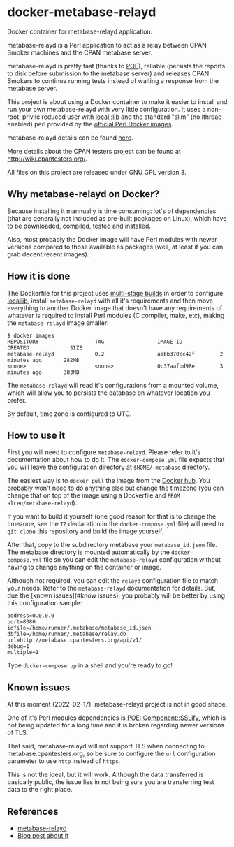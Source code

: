 # docker-metabase-relayd
Docker container for metabase-relayd application.

metabase-relayd is a Perl application to act as a relay between CPAN Smoker
machines and the CPAN metabase server.

metabase-relayd is pretty fast (thanks to [POE](http://poe.perl.org/)),
reliable (persists the reports to disk before submission to the metabase
server) and releases CPAN Smokers to continue running tests instead of waiting
a response from the metabase server.  

This project is about using a Docker container to make it easier to install and
run your own metabase-relayd with very little configuration. It uses a
non-root, privile reduced user with
[local::lib](http://search.cpan.org/~haarg/local-lib-2.000024/lib/local/lib.pm)
and the standard "slim" (no ithread enabled) perl provided by the
[official Perl Docker images](https://hub.docker.com/_/perl).

metabase-relayd details can be found
[here](https://metacpan.org/pod/distribution/metabase-relayd/bin/metabase-relayd).

More details about the CPAN testers project can be found at
http://wiki.cpantesters.org/.

All files on this project are released under GNU GPL version 3.

## Why metabase-relayd on Docker?

Because installing it mannually is time consuming: lot's of dependencies (that
are generally not included as pre-built packages on Linux), which have to be
downloaded, compiled, tested and installed.

Also, most probably the Docker image will have Perl modules with newer versions
compared to those available as packages (well, at least if you can grab decent
recent images).

## How it is done

The Dockerfile for this project uses [multi-stage builds](https://docs.docker.com/develop/develop-images/multistage-build/) in
order to configure [locallib](https://metacpan.org/pod/local::lib), install
`metabase-relayd` with all it's requirements and then move everything to
another Docker image that doesn't have any requirements of whatever is required
to install Perl modules (C compiler, make, etc), making the `metabase-relayd`
image smaller:

```
$ docker images
REPOSITORY                  TAG                 IMAGE ID            CREATED             SIZE
metabase-relayd             0.2                 aabb370cc42f        2 minutes ago       282MB
<none>                      <none>              0c37aafbd98e        3 minutes ago       383MB
```

The `metabase-relayd` will read it's configurations from a mounted volume,
which will allow you to persists the database on whatever location you prefer.

By default, time zone is configured to UTC.

## How to use it

First you will need to configure `metabase-relayd`. Please refer to it's
documentation about how to do it. The `docker-compose.yml` file expects that
you will leave the configuration directory at `$HOME/.metabase` directory.

The easiest way is to `docker pull` the image from the
[Docker hub](https://hub.docker.com/r/alceu/metabase-relayd). You probably
won't need to do anything else but change the timezone (you can change that on
top of the image using a Dockerfile and `FROM alceu/metabase-relayd`).

If you want to build it yourself (one good reason for that is to change the
timezone, see the `TZ` declaration in the `docker-compose.yml` file) will need
to `git clone` this repository and build the image yourself.

After that, copy to the subdirectory metabase your `metabase_id.json` file. The
metabase directory is mounted automatically by the `docker-compose.yml` file
so you can edit the `metabase-relayd` configuration without having to change
anything on the container or image.

Although not required, you can edit the `relayd` configuration file to match
your needs. Refer to the `metabase-relayd` documentation for details. But,
due the [known issues](#know issues), you probably will be better by using
this configuration sample:

```
address=0.0.0.0
port=8080
idfile=/home/runner/.metabase/metabase_id.json
dbfile=/home/runner/.metabase/relay.db
url=http://metabase.cpantesters.org/api/v1/
debug=1
multiple=1
```

Type `docker-compose up` in a shell and you're ready to go!

## Known issues

At this moment (2022-02-17), metabase-relayd project is not in good shape.

One of it's Perl modules dependencies is
[POE::Component::SSLify](https://metacpan.org/pod/POE::Component::SSLify), which
is not being updated for a long time and it is broken regarding newer versions
of TLS.

That said, metabase-relayd will not support TLS when connecting to
metabase.cpantesters.org, so be sure to configure the `url` configuration
parameter to use `http` instead of `https`.

This is not the ideal, but it will work. Although the data transferred is
basically public, the issue lies in not being sure you are transferring test
data to the right place.

## References

- [metabase-relayd](https://metacpan.org/pod/distribution/metabase-relayd/bin/metabase-relayd)
- [Blog post about it](blogs.perl.org/users/bingos/2010/07/cpan-testers-20-and-the-metabase-relayd.html)
